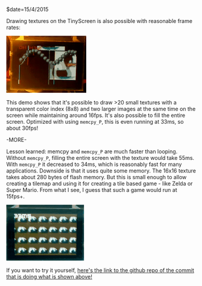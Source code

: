 $date=15/4/2015

Drawing textures on the TinyScreen is also possible with reasonable frame rates:

![](/inc/texturingefforts-debuganim.gif)

This demo shows that it's possible to draw >20 small textures with a transparent color index (8x8) and two larger images at the same time on the screen while maintaining around 16fps. It's also possible to fill the entire screen. Optimized with using `memcpy_P`, this is even running at 33ms, so about 30fps!

-MORE-

Lesson learned: memcpy and `memcpy_P` are much faster than looping. Without `memcpy_P`, filling the entire screen with the texture would take 55ms. With `memcpy_P` it decreased to 34ms, which is reasonably fast for many applications. Downside is that it uses quite some memory. The 16x16 texture takes about 280 bytes of flash memory. But this is small enough to allow creating a tilemap and using it for creating a tile based game - like Zelda or Super Mario. From what I see, I guess that such a game would run at 15fps+.

![](/inc/texturingefforts-mapcircle.gif)

If you want to try it yourself, [here's the link to the github repo of the commit that is doing what is shown above!](https://github.com/zet23t/tinyduinogame-playground/tree/58cd49e0aa43b49391da0657855fe35a79779f8f)